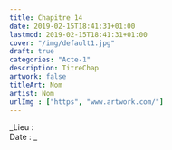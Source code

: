 ```yaml
---
title: Chapitre 14
date: 2019-02-15T18:41:31+01:00
lastmod: 2019-02-15T18:41:31+01:00
cover: "/img/default1.jpg"
draft: true
categories: "Acte-1"
description: TitreChap
artwork: false
titleArt: Nom
artist: Nom
urlImg : ["https", "www.artwork.com/"]
---
```

_Lieu :   
Date : _